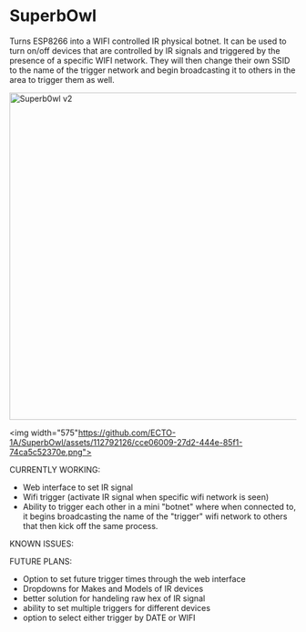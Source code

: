 # SuperbOwl
Turns ESP8266 into a WIFI controlled IR physical botnet. It can be used to turn on/off devices that are controlled by IR signals and triggered by the presence of a specific WIFI network. They will then change their own SSID to the name of the trigger network and begin broadcasting it to others in the area to trigger them as well.


<img width="575" alt="Superb0wl v2" src="https://github.com/ECTO-1A/SuperbOwl/assets/112792126/cce06009-27d2-444e-85f1-74ca5c52370e">

<img width="575"https://github.com/ECTO-1A/SuperbOwl/assets/112792126/cce06009-27d2-444e-85f1-74ca5c52370e.png">

CURRENTLY WORKING:
- Web interface to set IR signal
-  Wifi trigger (activate IR signal when specific wifi network is seen)
- Ability to trigger each other in a mini "botnet" where when connected to, it begins broadcasting the name of the "trigger" wifi network to others that then kick off the same process.

KNOWN ISSUES:


FUTURE PLANS:

- Option to set future trigger times through the web interface
- Dropdowns for Makes and Models of IR devices
- better solution for handeling raw hex of IR signal
- ability to set multiple triggers for different devices
- option to select either trigger by DATE or WIFI
